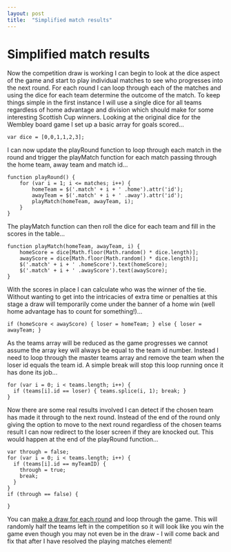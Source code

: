```yaml
---
layout: post
title:  "Simplified match results"
---
```


# Simplified match results

Now the competition draw is working I can begin to look at the dice aspect of the game and start to play individual matches to see who progresses into the next round. For each round I can loop through each of the matches and using the dice for each team determine the outcome of the match. To keep things simple in the first instance I will use a single dice for all teams regardless of home advantage and division which should make for some interesting Scottish Cup winners. Looking at the original dice for the Wembley board game I set up a basic array for goals scored...

```
var dice = [0,0,1,1,2,3];
```
I can now update the playRound function to loop through each match in the round and trigger the playMatch function for each match passing through the home team, away team and match id...
```
function playRound() {
	for (var i = 1; i <= matches; i++) {
		homeTeam = $('.match' + i + ' .home').attr('id');
		awayTeam = $('.match' + i + ' .away').attr('id');
		playMatch(homeTeam, awayTeam, i);
	}
}
```
The playMatch function can then roll the dice for each team and fill in the scores in the table...
```
function playMatch(homeTeam, awayTeam, i) {
	homeScore = dice[Math.floor(Math.random() * dice.length)];
	awayScore = dice[Math.floor(Math.random() * dice.length)];
	$('.match' + i + ' .homeScore').text(homeScore);
	$('.match' + i + ' .awayScore').text(awayScore);
}
```
With the scores in place I can calculate who was the winner of the tie. Without wanting to get into the intricacies of extra time or penalties at this stage a draw will temporarily come under the banner of a home win (well home advantage has to count for something!)...

```
if (homeScore < awayScore) { loser = homeTeam; } else { loser = awayTeam; }
```
As the teams array will be reduced as the game progresses we cannot assume the array key will always be equal to the team id number. Instead I need to loop through the master teams array and remove the team when the loser id equals the team id. A simple break will stop this loop running once it has done its job...
```
for (var i = 0; i < teams.length; i++) {
  if (teams[i].id == loser) { teams.splice(i, 1); break; }
}
```
Now there are some real results involved I can detect if the chosen team has made it through to the next round. Instead of the end of the round only giving the option to move to the next round regardless of the chosen teams result I can now redirect to the loser screen if they are knocked out. This would happen at the end of the playRound function...
```
var through = false;
for (var i = 0; i < teams.length; i++) {
  if (teams[i].id == myTeamID) {
    through = true;
    break;
  }
}
if (through == false) {
  
}

```

You can [make a draw for each round](https://phowie74.github.io/dev/stage8.html) and loop through the game. This will randomly half the teams left in the competition so it will look like you win the game even though you may not even be in the draw - I will come back and fix that after I have resolved the playing matches element!

